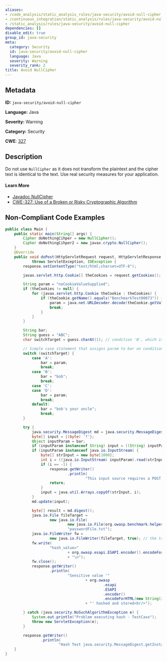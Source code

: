 ```yaml
---
aliases:
- /code_analysis/static_analysis_rules/java-security/avoid-null-cipher
- /continuous_integration/static_analysis/rules/java-security/avoid-null-cipher
- /static_analysis/rules/java-security/avoid-null-cipher
dependencies: []
disable_edit: true
group_id: java-security
meta:
  category: Security
  id: java-security/avoid-null-cipher
  language: Java
  severity: Warning
  severity_rank: 2
title: Avoid NullCipher
---
```

<!--  SOURCED FROM https://github.com/DataDog/datadog-static-analyzer-rule-docs -->


## Metadata
**ID:** `java-security/avoid-null-cipher`

**Language:** Java

**Severity:** Warning

**Category:** Security

**CWE**: [327](https://cwe.mitre.org/data/definitions/327.html)

## Description
Do not use `NullCipher` as it does not transform the plaintext and the cipher text is identical to the text. Use real security measures for your application.

#### Learn More

 - [Javadoc NullCipher](https://docs.oracle.com/javase/8/docs/api///javax/crypto/NullCipher.html)
 - [CWE-327: Use of a Broken or Risky Cryptographic Algorithm](https://cwe.mitre.org/data/definitions/327.html)

## Non-Compliant Code Examples
```java
public class Main {
    public static main(String[] args) {
        Cipher doNothingCihper = new NullCipher();
        Cipher doNothingCihper2 = new javax.crypto.NullCipher();
    }
    @Override
    public void doPost(HttpServletRequest request, HttpServletResponse response)
            throws ServletException, IOException {
        response.setContentType("text/html;charset=UTF-8");

        javax.servlet.http.Cookie[] theCookies = request.getCookies();

        String param = "noCookieValueSupplied";
        if (theCookies != null) {
            for (javax.servlet.http.Cookie theCookie : theCookies) {
                if (theCookie.getName().equals("BenchmarkTest00073")) {
                    param = java.net.URLDecoder.decode(theCookie.getValue(), "UTF-8");
                    break;
                }
            }
        }

        String bar;
        String guess = "ABC";
        char switchTarget = guess.charAt(1); // condition 'B', which is safe

        // Simple case statement that assigns param to bar on conditions 'A', 'C', or 'D'
        switch (switchTarget) {
            case 'A':
                bar = param;
                break;
            case 'B':
                bar = "bob";
                break;
            case 'C':
            case 'D':
                bar = param;
                break;
            default:
                bar = "bob's your uncle";
                break;
        }

        try {
            java.security.MessageDigest md = java.security.MessageDigest.getInstance("MD5");
            byte[] input = {(byte) '?'};
            Object inputParam = bar;
            if (inputParam instanceof String) input = ((String) inputParam).getBytes();
            if (inputParam instanceof java.io.InputStream) {
                byte[] strInput = new byte[1000];
                int i = ((java.io.InputStream) inputParam).read(strInput);
                if (i == -1) {
                    response.getWriter()
                            .println(
                                    "This input source requires a POST, not a GET. Incompatible UI for the InputStream source.");
                    return;
                }
                input = java.util.Arrays.copyOf(strInput, i);
            }
            md.update(input);

            byte[] result = md.digest();
            java.io.File fileTarget =
                    new java.io.File(
                            new java.io.File(org.owasp.benchmark.helpers.Utils.TESTFILES_DIR),
                            "passwordFile.txt");
            java.io.FileWriter fw =
                    new java.io.FileWriter(fileTarget, true); // the true will append the new data
            fw.write(
                    "hash_value="
                            + org.owasp.esapi.ESAPI.encoder().encodeForBase64(result, true)
                            + "\n");
            fw.close();
            response.getWriter()
                    .println(
                            "Sensitive value '"
                                    + org.owasp
                                            .esapi
                                            .ESAPI
                                            .encoder()
                                            .encodeForHTML(new String(input))
                                    + "' hashed and stored<br/>");

        } catch (java.security.NoSuchAlgorithmException e) {
            System.out.println("Problem executing hash - TestCase");
            throw new ServletException(e);
        }

        response.getWriter()
                .println(
                        "Hash Test java.security.MessageDigest.getInstance(java.lang.String) executed");
    }
}
```
